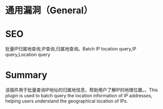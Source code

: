 # 通用漏洞（General）
# SEO
批量IP归属地查询,IP查询,归属地查询。Batch IP location query,IP query,Location query
# Summary
该插件用于批量查询IP地址的归属地信息，帮助用户了解IP的地理位置。。This plugin is used to batch query the location information of IP addresses, helping users understand the geographical location of IPs.
